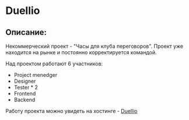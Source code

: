 # Duellio

## Описание:

Некоммерческий проект - "Часы для клуба переговоров". Проект уже находится на рынке и постоянно корректируется командой.

Над проектом работают 6 участников:

* Project menedger
* Designer
* Tester * 2
* Frontend
* Backend

Работу проекта можно увидеть на хостинге - [Duellio](http://192.168.0.101:3000/)
